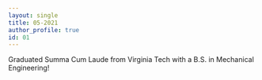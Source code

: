 ```yaml
---
layout: single
title: 05-2021
author_profile: true
id: 01
---
```

Graduated Summa Cum Laude from Virginia Tech with a B.S. in Mechanical Engineering!
